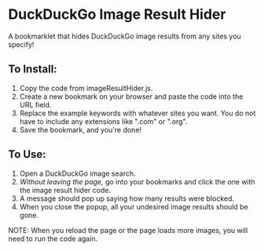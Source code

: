 # DuckDuckGo Image Result Hider
A bookmarklet that hides DuckDuckGo image results from any sites you specify!

## To Install:
1. Copy the code from imageResultHider.js.
2. Create a new bookmark on your browser and paste the code into the URL field.
3. Replace the example keywords with whatever sites you want. You do not have to include any extensions like ".com" or ".org".
4. Save the bookmark, and you're done!

## To Use:
1. Open a DuckDuckGo image search.
2. *Without leaving the page,* go into your bookmarks and click the one with the image result hider code.
3. A message should pop up saying how many results were blocked.
4. When you close the popup, all your undesired image results should be gone.

NOTE: When you reload the page or the page loads more images, you will need to run the code again. 
